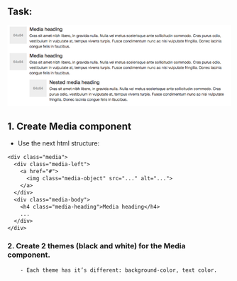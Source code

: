 ## Task:
![Media component](https://github.com/furytale/goit/blob/master/media/media.png "Media component")
## 1. Create Media component
 - Use the next html structure:
```
<div class="media">
  <div class="media-left">
    <a href="#">
      <img class="media-object" src="..." alt="...">
    </a>
  </div>
  <div class="media-body">
    <h4 class="media-heading">Media heading</h4>
    ...
  </div>
</div>

```

### 2. Create 2 themes (black and white) for the Media component.  
        - Each theme has it’s different: background-color, text color.  
